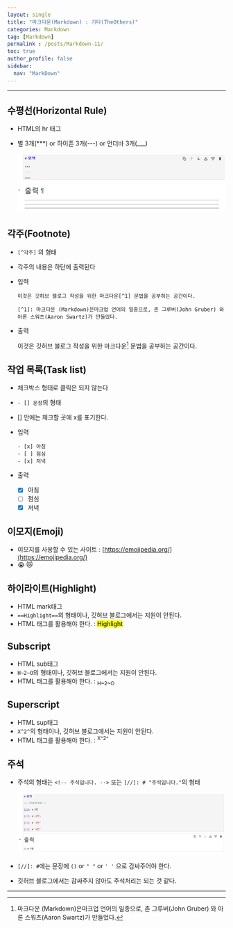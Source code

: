 ```yaml
---
layout: single
title: "마크다운(Markdown) : 기타(TheOthers)"
categories: Markdown
tag: [Markdown]
permalink : /posts/Markdown-11/
toc: true
author_profile: false
sidebar:
  nav: "MarkDown"
---
```


<hr>

## 수평선(Horizontal Rule)

* HTML의 hr 태그
* 별 3개(\*\*\*) or 하이픈 3개(\-\-\-) or 언더바 3개(\_\_\_)

  ![image](../../assets/images/MarkDown/MD_TheOthers-1.PNG)

## 각주(Footnote)

* `[^각주]` 의 형태  
* 각주의 내용은 하단에 출력된다

* 입력

  `이것은 깃허브 블로그 작성을 위한 마크다운[^1] 문법을 공부하는 공간이다.` 

  `[^1]: 마크다운 (Markdown)은마크업 언어의 일종으로, 존 그루버(John Gruber) 와 아론 스워츠(Aaron Swartz)가 만들었다.`

* 출력

  이것은 깃허브 블로그 작성을 위한 마크다운[^1] 문법을 공부하는 공간이다.

  [^1]: 마크다운 (Markdown)은마크업 언어의 일종으로, 존 그루버(John Gruber) 와 아론 스워츠(Aaron Swartz)가 만들었다.

## 작업 목록(Task list)

* 체크박스 형태로 클릭은 되지 않는다  
* `- [] 문장`의 형태  
* \[\] 안에는 체크할 곳에 x를 표기한다.  
* 입력  

  ```
  - [x] 아침
  - [ ] 점심
  - [x] 저녁
  ```
* 출력 
  - [x] 아침
  - [ ] 점심
  - [x] 저녁 

## 이모지(Emoji)

* 이모지를 사용할 수 있는 사이트 : [https://emojipedia.org/](https://emojipedia.org/)
* 😭 😿

## 하이라이트(Highlight)  
* HTML mark태그  
* `==Highlight==`의 형태이나, 깃허브 블로그에서는 지원이 안된다.  
* HTML 태그를 활용해야 한다. : <mark>Highlight</mark>  


## Subscript  
* HTML sub태그  
* `H~2~O`의 형태이나, 깃허브 블로그에서는 지원이 안된다.  
* HTML 태그를 활용해야 한다. : <sub>H~2~O</sub>  

## Superscript  
* HTML sup태그   
* `X^2^`의 형태이나, 깃허브 블로그에서는 지원이 안된다.  
* HTML 태그를 활용해야 한다. : <sup>X^2^</sup>  


## 주석  

* 주석의 형태는 `<!-- 주석입니다. -->` 또는 `[//]: # "주석입니다."`의 형태  

  ![image](../../assets/images/MarkDown/MD_TheOthers-2.PNG)  

* `[//]: #`에는 문장에 `()` or `" "` or `' '` 으로 감싸주어야 한다.    
* 깃허브 블로그에서는 감싸주지 않아도 주석처리는 되는 것 같다.    

<hr>  